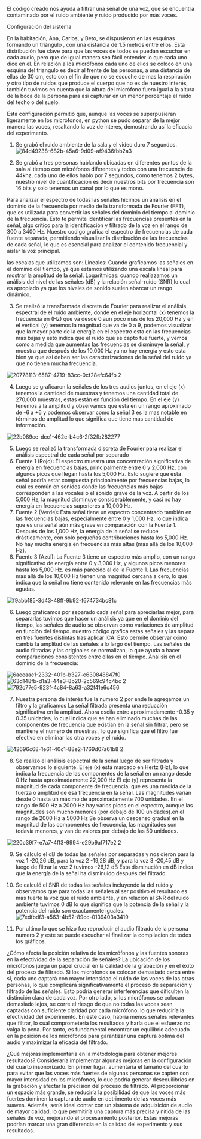 El código creado nos ayuda a filtrar una señal de una voz, que se encuentra contaminado por el ruido ambiente y ruido producido por más voces.

Configuración del sistema 

En la habitación,  Ana, Carlos, y Beto, se dispusieron en las esquinas formando un triángulo , con una distancia de 1.5 metros entre ellos. Esta distribución  fue clave para que las voces de todos se puedan escuchar en cada audio, pero que de igual manera sea fácil entender lo que cada uno dice en el.
En relación a los micrófonos cada uno de ellos se coloco en una esquina del triangulo es decir al frente de las personas, a una distancia de ellas de 30 cm, esto con el fin de que no se escuche de mas la respiración y otro tipo de ruidos que produce el cuerpo que no es de nuestro interés, también tuvimos en cuenta que la altura del micrófono fuera igual a la altura de la boca de la persona para asi capturar en un menor porcentaje el ruido del techo o del suelo.

Esta configuración permitió que, aunque las voces se superpusieran ligeramente en los micrófonos, en python se pudo separar de la mejor manera las voces, resaltando la voz de interes, demostrando así la eficacia del experimento.

1. Se grabó el ruido ambiente de la sala y el video duro 7 segundos.
![84d49238-682b-45a6-9d09-af9436fbb2a3](https://github.com/user-attachments/assets/57e84fc6-88f9-49cc-a96b-89c718760eb9)

2. Se grabó a tres personas hablando  ubicadas en diferentes puntos de la sala al tiempo con micrófonos diferentes y todos con una frecuencia de  44khz, cada uno de ellos hablo por 7 segundos, como tenemos 2 bytes, nuestro nivel de cuantificacion es decir nuestros bits por frecuencia son 16 bits y solo tenemos un canal por lo que es mono.

Para analizar el espectro de todas las señales hicimos un análisis en el dominio de la frecuencia por medio de la transformada de Fourier (FFT), que es utilizada para convertir las señales del dominio del tiempo al dominio de la frecuencia. Esto te permite identificar las frecuencias presentes en la señal, algo crítico para la identificación y filtrado de la voz en el rango de 300 a 3400 Hz. Nuestro codigo grafica el espectro de frecuencias de cada fuente separada, permitiendo visualizar la distribución de las frecuencias de cada señal, lo que es esencial para analizar el contenido frecuencial y aislar la voz principal.

las escalas que utilizamos son:
Lineales: Cuando graficamos las señales en el dominio del tiempo, ya que estamos utilizando una escala lineal para mostrar la amplitud de la señal.
Logarítmicas: cuando realiazamos un análisis del nivel de las señales (dB) y la relación señal-ruido (SNR),lo cual es apropiado ya que los niveles de sonido suelen abarcar un rango dinámico.

3. Se realizó la transformada discreta de Fourier para realizar el análisis espectral de el ruido ambiente, donde en el eje horizontal (x) tenemos la frecuencia  en (Hz) que va desde 0 aun poco mas de los 20,000 Hz y en el vertical (y) tenemos la magnitud que va de 0 a 9, podemos visualizar que la mayor parte de la energía en el espectro esta en las frecuencias mas bajas y esto indica que el ruido que se capto fue fuerte, y vemos como a medida que aumentas las frecuencias se disminuye la señal, y muestra que después de los 10,000 Hz ya no hay energía y esto esta bien ya que asi deben ser las caracterizaciones de la señal del ruido ya que no tienen mucha frecuencia.
   
![20778113-6587-4719-83cc-0cf28efc64fb 2](https://github.com/user-attachments/assets/990e333e-98c0-4202-a064-0680e0e839bf)

4.  Luego se graficaron la señales de los tres audios juntos, en el eje (x) tenemos la cantidad de muestras y tenemos una cantidad total de 270,000 muestras, estas están en función del tiempo. En el eje (y) tenemos a la amplitud y observamos que esta en un rango aproximado de -6 a +6 y podemos observar como la señal 3 es la mas notable en términos de amplitud lo que significa que tiene mas cantidad de información.
   
![22b089ce-dcc1-462e-b4c6-2f32fb282277](https://github.com/user-attachments/assets/4646e225-7723-4103-91b6-24fded8cf819)

5.   Luego se realizó la transformada discreta de Fourier para realizar el análisis espectral de cada señal por separado
1. Fuente 1 (Rojo): El espectro muestra una concentración significativa de energía en frecuencias bajas, principalmente entre 0 y 2,000 Hz, con algunos picos que llegan hasta los 5,000 Hz. Esto sugiere que esta señal podría estar compuesta principalmente por frecuencias bajas, lo cual es común en sonidos donde las frecuencias más bajas corresponden a las vocales o el sonido grave de la voz. A partir de los 5,000 Hz, la magnitud disminuye considerablemente, y casi no hay energía en frecuencias superiores a 10,000 Hz.
2. Fuente 2 (Verde): Esta señal tiene un espectro concentrado también en las frecuencias bajas, especialmente entre 0 y 1,000 Hz, lo que indica que es una señal aún más grave en comparación con la Fuente 1. Después de los 1,000 Hz, la energía de la señal se reduce drásticamente, con solo pequeñas contribuciones hasta los 5,000 Hz. No hay mucha energía en frecuencias más altas (más allá de los 10,000 Hz).
3. Fuente 3 (Azul): La Fuente 3 tiene un espectro más amplio, con un rango significativo de energía entre 0 y 3,000 Hz, y algunos picos menores hasta los 5,000 Hz. es más parecido al de la Fuente 1. Las frecuencias más allá de los 10,000 Hz tienen una magnitud cercana a cero, lo que indica que la señal no tiene contenido relevante en las frecuencias más agudas.
   
![f9abb185-3d43-48ff-9b92-f674734bc81c](https://github.com/user-attachments/assets/c91131ec-1118-4c6a-8a78-2f1275c3eaab)

6. Luego graficamos por separado cada señal para apreciarlas mejor, para separarlas tuvimos que hacer un análisis ya que en el dominio del tiempo, las señales de audio se observan como variaciones de amplitud en función del tiempo. nuestro código grafica estas señales y las separa en tres fuentes distintas tras aplicar ICA. Esto permite observar cómo cambia la amplitud de las señales a lo largo del tiempo.
Las señales de audio filtradas y las originales se normalizan, lo que ayuda a hacer comparaciones consistentes entre ellas en el tiempo.
Análisis en el dominio de la frecuencia:

    
 ![6aeeaae1-2332-401b-b327-e630848847f0](https://github.com/user-attachments/assets/89daf9ed-7fba-4ae5-8faa-85b88847bc64)
![63d148fb-d1a3-44e3-8b20-2c569c94c4bc 2](https://github.com/user-attachments/assets/1b09d6d7-354f-4d68-a06d-db071c6bfa6b)
![792c77e5-923f-4c84-8a63-a32f41e6c456](https://github.com/user-attachments/assets/4018791c-377c-40c7-956e-040f2fdb045e)

7. Nuestra persona de interés fue la numero 2 por ende le agregamos un filtro y la graficamos La señal filtrada presenta una reducción significativa en la amplitud. Ahora oscila entre aproximadamente -0.35 y 0.35 unidades, lo cual indica que se han eliminado muchas de las componentes de frecuencia que existían en la señal sin filtrar, pero se mantiene el numero de muestras , lo que significa que el filtro fue efectivo en eliminar las otra voces y el ruido.
    
 ![42696c68-1e61-40c1-88e2-1769d07a61b8 2](https://github.com/user-attachments/assets/1f572ff3-69f4-46d1-98dd-d582ef310e5d)

8. Se realizo el análisis espectral de la señal luego de ser filtrada y observamos lo siguiente: El eje (x) está marcado en Hertz (Hz), lo que indica la frecuencia de las componentes de la señal en un rango desde 0 Hz hasta aproximadamente 22,000 Hz El eje (y) representa la magnitud de cada componente de frecuencia, que es una medida de la fuerza o amplitud de esa frecuencia en la señal. Las magnitudes varían desde 0 hasta un máximo de aproximadamente 700 unidades. En el rango de 500 Hz a 2000 Hz  hay varios picos en el espectro, aunque las magnitudes son mucho menores (por debajo de 100 unidades).en el rango de 2000 Hz a 5000 Hz Se observa un descenso gradual en la magnitud de las componentes de frecuencia, las magnitudes son todavía menores, y van de valores por debajo de las 50 unidades.
    
 ![220c39f7-e7a7-4ff3-9994-e29b9af717e2 2](https://github.com/user-attachments/assets/45c00967-c2d5-4f56-aa62-c58bce393fc2)

9.  Se cálculo el dB de todas las señales por separadas y nos dieron para la voz 1 -20,26 dB, para la voz 2 -19,28 dB, y para la voz 3 -20,45 dB y luego de filtrar la voz 2 tuvimos -26,12 dB Esta disminución en dB indica que la energía de la señal ha disminuido después del filtrado.
    
12. Se calculó el SNR de todas las señales incluyendo la del ruido y observamos que para todas las señales al ser positivo el resultado es mas fuerte la voz que el ruido ambiente, y en relacion al SNR del ruido ambiente tuvimos 0 dB lo que significa que la potencia de la señal y la potencia del ruido son exactamente iguales.
![7edfbdf3-a563-4b52-89cc-0139403a3419](https://github.com/user-attachments/assets/00d6b864-8408-4222-b118-cff766d9fd5a)

    
10.  Por ultimo lo que se hizo fue reproducir el audio filtrado de la persona numero 2 y este se puede escuchar al finalizar la compilacion de todos los gráficos.

¿Cómo afecta la posición relativa de los micrófonos y las fuentes sonoras en la
efectividad de la separación de señales?
La ubicación de los micrófonos juega un papel crucial en la calidad de la grabación y en el éxito del proceso de filtrado. Si los micrófonos se colocan demasiado cerca entre sí, cada uno captará con mayor intensidad el ruido de las voces de las otras personas, lo que complicará significativamente el proceso de separación y filtrado de las señales. Esto podría generar interferencias que dificulten la distinción clara de cada voz. Por otro lado, si los micrófonos se colocan demasiado lejos, se corre el riesgo de que no todas las voces sean captadas con suficiente claridad por cada micrófono, lo que reduciría la efectividad del experimento. En este caso, habría menos señales relevantes que filtrar, lo cual comprometería los resultados y haría que el esfuerzo no valga la pena. Por tanto, es fundamental encontrar un equilibrio adecuado en la posición de los micrófonos para garantizar una captura óptima del audio y maximizar la eficacia del filtrado.

¿Qué mejoras implementaría en la metodología para obtener mejores
resultados?
Consideraría implementar algunas mejoras en la configuración del cuarto insonorizado. En primer lugar, aumentaría el tamaño del cuarto para evitar que las voces más fuertes de algunas personas se capten con mayor intensidad en los micrófonos, lo que podría generar desequilibrios en la grabación y afectar la precisión del proceso de filtrado. Al proporcionar un espacio más grande, se reduciría la posibilidad de que las voces más fuertes dominen la captura de audio en detrimento de las voces más suaves. Además, sería ideal contar con un sistema de adquisición de audio de mayor calidad, lo que permitiría una captura más precisa y nítida de las señales de voz, mejorando el procesamiento posterior. Estas mejoras podrían marcar una gran diferencia en la calidad del experimento y sus resultados.







